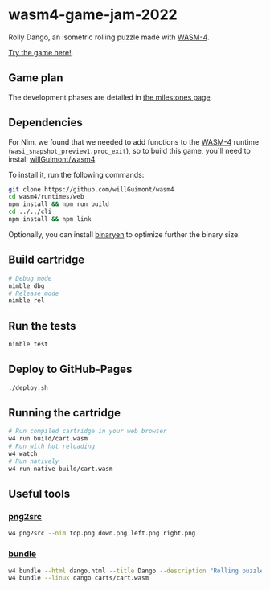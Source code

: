 # wasm4-game-jam-2022

Rolly Dango, an isometric rolling puzzle made with [WASM-4](https://wasm4.org/).

[Try the game here!](https://willguimont.github.io/wasm4-game-jam-2022/).

## Game plan

The development phases are detailed in [the milestones page](https://github.com/willGuimont/wasm4-game-jam-2022/milestones).

## Dependencies

For Nim, we found that we needed to add functions to the [WASM-4](https://wasm4.org/docs/getting-started/setup) runtime (`wasi_snapshot_preview1.proc_exit`), so to build this game, you`ll need to install [willGuimont/wasm4](https://github.com/willGuimont/wasm4).

To install it, run the following commands:

```bash
git clone https://github.com/willGuimont/wasm4
cd wasm4/runtimes/web
npm install && npm run build
cd ../../cli
npm install && npm link
```

Optionally, you can install [binaryen](https://github.com/WebAssembly/binaryen) to optimize further the binary size.

## Build cartridge

```bash
# Debug mode
nimble dbg
# Release mode
nimble rel
```

## Run the tests

```bash
nimble test
```

## Deploy to GitHub-Pages

```bash
./deploy.sh
```

## Running the cartridge

```bash
# Run compiled cartridge in your web browser
w4 run build/cart.wasm
# Run with hot reloading
w4 watch
# Run natively
w4 run-native build/cart.wasm
```

## Useful tools

### [png2src](https://wasm4.org/docs/reference/cli#png2src)

```bash
w4 png2src --nim top.png down.png left.png right.png
```

### [bundle](https://wasm4.org/docs/reference/cli#bundle)
```bash
w4 bundle --html dango.html --title Dango --description "Rolling puzzle game" --icon-file "dango.png" build/cart.wasm
w4 bundle --linux dango carts/cart.wasm
```
